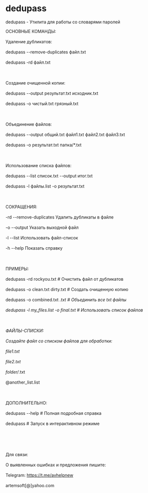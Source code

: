 # dedupass

dedupass - Утилита для работы со словарями паролей

ОСНОВНЫЕ КОМАНДЫ:<br><br>
  Удаление дубликатов:<br><br>
    dedupass --remove-duplicates файл.txt<br><br>
    dedupass -rd файл.txt<br><br>
<br><br>
  Создание очищенной копии:<br><br>
    dedupass --output результат.txt исходник.txt<br><br>
    dedupass -o чистый.txt грязный.txt<br><br>
<br><br>
  Объединение файлов:<br><br>
    dedupass --output общий.txt файл1.txt файл2.txt файл3.txt<br><br>
    dedupass -o результат.txt папка/*.txt<br><br>
<br><br>
  Использование списка файлов:<br><br>
    dedupass --list список.txt --output итог.txt<br><br>
    dedupass -l файлы.list -o результат.txt<br><br>
<br><br>
СОКРАЩЕНИЯ:<br><br>
  -rd  --remove-duplicates  Удалить дубликаты в файле<br><br>
  -o   --output             Указать выходной файл<br><br>
  -l   --list               Использовать файл-список<br><br>
  -h   --help               Показать справку<br><br>
<br><br>
ПРИМЕРЫ:<br><br>
  dedupass -rd rockyou.txt                    # Очистить файл от дубликатов<br><br>
  dedupass -o clean.txt dirty.txt            # Создать очищенную копию<br><br>
  dedupass -o combined.txt *.txt            # Объединить все txt файлы<br><br>
  dedupass -l my_files.list -o final.txt    # Использовать список файлов<br><br>
<br><br>
ФАЙЛЫ-СПИСКИ:<br><br>
  Создайте файл со списком файлов для обработки:<br><br>
    file1.txt<br><br>
    file2.txt<br><br>
    folder/*.txt<br><br>
    @another_list.list<br><br>
<br><br>
ДОПОЛНИТЕЛЬНО:<br><br>
  dedupass --help      # Полная подробная справка<br><br>
  dedupass             # Запуск в интерактивном режиме<br><br><br><br>
  <br><br>
Для связи:<br><br>
О выявленных ошибках и предложения пишите:
<br><br>
Telegram: https://t.me/avhelpnew<br><br>
artemsoft[@]yahoo.com